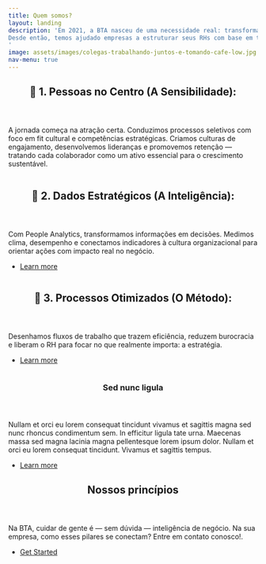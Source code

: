 ```yaml
---
title: Quem somos?
layout: landing
description: 'Em 2021, a BTA nasceu de uma necessidade real: transformar a gestão de pessoas em algo mais estratégico, inteligente e humano.
Desde então, temos ajudado empresas a estruturar seus RHs com base em três pilares que acreditamos serem inegociáveis: Pessoas, Dados e Processos.
'
image: assets/images/colegas-trabalhando-juntos-e-tomando-cafe-low.jpg
nav-menu: true
---
```


<!-- Main -->
<div id="main">

<!-- One -->
<section id="one">
	<div class="inner">
		<header class="major">
			<h2>📌 1. Pessoas no Centro (A Sensibilidade):</h2>
		</header>
		<p>A jornada começa na atração certa. Conduzimos processos seletivos com foco em fit cultural e competências estratégicas.
Criamos culturas de engajamento, desenvolvemos lideranças e promovemos retenção — tratando cada colaborador como um ativo essencial para o crescimento sustentável.
</p>
	</div>
</section>

<!-- Two -->
<section id="two" class="spotlights">
	<section>
		<a href="generic.html" class="image">
			<img src="{% link assets/images/pic08.jpg %}" alt="" data-position="center center" />
		</a>
		<div class="content">
			<div class="inner">
				<header class="major">
					<h2>📌 2. Dados Estratégicos (A Inteligência):</h2>
				</header>
				<p>Com People Analytics, transformamos informações em decisões. Medimos clima, desempenho e conectamos indicadores à cultura organizacional para orientar ações com impacto real no negócio.</p>
				<ul class="actions">
					<li><a href="generic.html" class="button">Learn more</a></li>
				</ul>
			</div>
		</div>
	</section>
	<section>
		<a href="generic.html" class="image">
			<img src="{% link assets/images/pic09.jpg %}" alt="" data-position="top center" />
		</a>
		<div class="content">
			<div class="inner">
				<header class="major">
					<h2>📌 3. Processos Otimizados (O Método):</h2>
				</header>
				<p>Desenhamos fluxos de trabalho que trazem eficiência, reduzem burocracia e liberam o RH para focar no que realmente importa: a estratégia.</p>
				<ul class="actions">
					<li><a href="generic.html" class="button">Learn more</a></li>
				</ul>
			</div>
		</div>
	</section>
	<section>
		<a href="generic.html" class="image">
			<img src="{% link assets/images/pic10.jpg %}" alt="" data-position="25% 25%" />
		</a>
		<div class="content">
			<div class="inner">
				<header class="major">
					<h3>Sed nunc ligula</h3>
				</header>
				<p>Nullam et orci eu lorem consequat tincidunt vivamus et sagittis magna sed nunc rhoncus condimentum sem. In efficitur ligula tate urna. Maecenas massa sed magna lacinia magna pellentesque lorem ipsum dolor. Nullam et orci eu lorem consequat tincidunt. Vivamus et sagittis tempus.</p>
				<ul class="actions">
					<li><a href="generic.html" class="button">Learn more</a></li>
				</ul>
			</div>
		</div>
	</section>
</section>

<!-- Three -->
<section id="three">
	<div class="inner">
		<header class="major">
			<h2>Nossos princípios</h2>
		</header>
		<p>Na BTA, cuidar de gente é — sem dúvida — inteligência de negócio.
		Na sua empresa, como esses pilares se conectam? Entre em contato conosco!. 
		</p>
		<ul class="actions">
			<li><a href="generic.html" class="button next">Get Started</a></li>
		</ul>
	</div>
</section>

</div>
